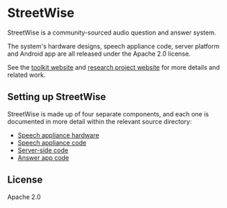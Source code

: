 # StreetWise
StreetWise is a community-sourced audio question and answer system.

The system's hardware designs, speech appliance code, server platform and Android app are all released under the Apache 2.0 license.

See the [toolkit website](http://digitalinclusiontoolkit.org/) and [research project website](http://www.reshapingthefuture.org/) for more details and related work.

## Setting up StreetWise
StreetWise is made up of four separate components, and each one is documented in more detail within the relevant source directory:

* [Speech appliance hardware](streetwise-hardware)
* [Speech appliance code](streetwise-appliance)
* [Server-side code](streetwise-server)
* [Answer app code](streetwise-app)

## License
Apache 2.0
